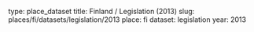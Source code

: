 type: place_dataset
title: Finland / Legislation (2013)
slug: places/fi/datasets/legislation/2013
place: fi
dataset: legislation
year: 2013
